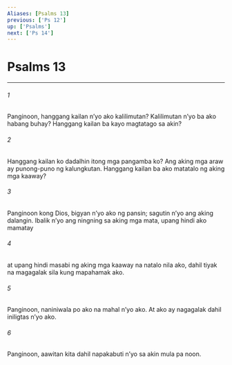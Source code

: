 ```yaml
---
Aliases: [Psalms 13]
previous: ['Ps 12']
up: ['Psalms']
next: ['Ps 14']
---
```

# Psalms 13

***

###### 1
Panginoon, hanggang kailan nʼyo ako kalilimutan? Kalilimutan nʼyo ba ako habang buhay? Hanggang kailan ba kayo magtatago sa akin? 

###### 2
Hanggang kailan ko dadalhin itong mga pangamba ko? Ang aking mga araw ay punong-puno ng kalungkutan. Hanggang kailan ba ako matatalo ng aking mga kaaway? 

###### 3
Panginoon kong Dios, bigyan nʼyo ako ng pansin; sagutin nʼyo ang aking dalangin. Ibalik nʼyo ang ningning sa aking mga mata, upang hindi ako mamatay 

###### 4
at upang hindi masabi ng aking mga kaaway na natalo nila ako, dahil tiyak na magagalak sila kung mapahamak ako. 

###### 5
Panginoon, naniniwala po ako na mahal nʼyo ako. At ako ay nagagalak dahil iniligtas nʼyo ako. 

###### 6
Panginoon, aawitan kita dahil napakabuti nʼyo sa akin mula pa noon.
